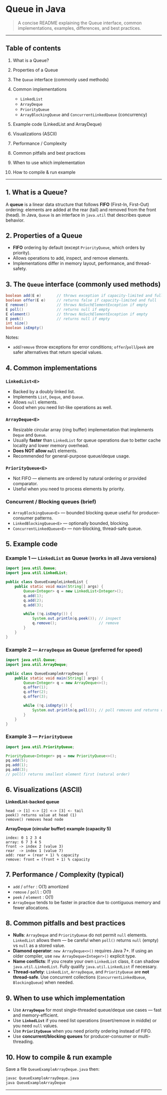 # Queue in Java

> A concise README explaining the Queue interface, common implementations, examples, differences, and best practices.

---

## Table of contents

1. What is a Queue?
2. Properties of a Queue
3. The `Queue` interface (commonly used methods)
4. Common implementations

   * `LinkedList`
   * `ArrayDeque`
   * `PriorityQueue`
   * `ArrayBlockingQueue` and `ConcurrentLinkedQueue` (concurrency)
5. Example code (LinkedList and ArrayDeque)
6. Visualizations (ASCII)
7. Performance / Complexity
8. Common pitfalls and best practices
9. When to use which implementation
10. How to compile & run example

---

## 1. What is a Queue?

A **queue** is a linear data structure that follows **FIFO** (First-In, First-Out) ordering: elements are added at the rear (tail) and removed from the front (head). In Java, `Queue` is an interface in `java.util` that describes queue behavior.

## 2. Properties of a Queue

* **FIFO** ordering by default (except `PriorityQueue`, which orders by priority).
* Allows operations to add, inspect, and remove elements.
* Implementations differ in memory layout, performance, and thread-safety.

## 3. The `Queue` interface (commonly used methods)

```java
boolean add(E e)       // throws exception if capacity-limited and full
boolean offer(E e)     // returns false if capacity-limited and full
E remove()             // throws NoSuchElementException if empty
E poll()               // returns null if empty
E element()            // throws NoSuchElementException if empty
E peek()               // returns null if empty
int size()
boolean isEmpty()
```

Notes:

* `add`/`remove` throw exceptions for error conditions; `offer`/`poll`/`peek` are safer alternatives that return special values.

## 4. Common implementations

### `LinkedList<E>`

* Backed by a doubly linked list.
* Implements `List`, `Deque`, and `Queue`.
* Allows `null` elements.
* Good when you need list-like operations as well.

### `ArrayDeque<E>`

* Resizable circular array (ring buffer) implementation that implements `Deque` and `Queue`.
* Usually **faster** than `LinkedList` for queue operations due to better cache locality and lower memory overhead.
* **Does NOT allow `null`** elements.
* Recommended for general-purpose queue/deque usage.

### `PriorityQueue<E>`

* Not FIFO — elements are ordered by natural ordering or provided comparator.
* Useful when you need to process elements by priority.

### Concurrent / Blocking queues (brief)

* `ArrayBlockingQueue<E>` — bounded blocking queue useful for producer-consumer patterns.
* `LinkedBlockingQueue<E>` — optionally bounded, blocking.
* `ConcurrentLinkedQueue<E>` — non-blocking, thread-safe queue.

## 5. Example code

### Example 1 — `LinkedList` as Queue (works in all Java versions)

```java
import java.util.Queue;
import java.util.LinkedList;

public class QueueExampleLinkedList {
    public static void main(String[] args) {
        Queue<Integer> q = new LinkedList<Integer>();
        q.add(1);
        q.add(2);
        q.add(3);

        while (!q.isEmpty()) {
            System.out.println(q.peek()); // inspect
            q.remove();                   // remove
        }
    }
}
```

### Example 2 — `ArrayDeque` as Queue (preferred for speed)

```java
import java.util.Queue;
import java.util.ArrayDeque;

public class QueueExampleArrayDeque {
    public static void main(String[] args) {
        Queue<Integer> q = new ArrayDeque<>();
        q.offer(1);
        q.offer(2);
        q.offer(3);

        while (!q.isEmpty()) {
            System.out.println(q.poll()); // poll removes and returns or null if empty
        }
    }
}
```

### Example 3 — `PriorityQueue`

```java
import java.util.PriorityQueue;

PriorityQueue<Integer> pq = new PriorityQueue<>();
pq.add(5);
pq.add(1);
pq.add(3);
// poll() returns smallest element first (natural order)
```

## 6. Visualizations (ASCII)

**LinkedList-backed queue**

```
head -> [1] <-> [2] <-> [3] <- tail
peek() returns value at head (1)
remove() removes head node
```

**ArrayDeque (circular buffer) example (capacity 5)**

```
index: 0 1 2 3 4
array: 6 7 3 4 5
front -> index 2 (value 3)
rear  -> index 1 (value 7)
add: rear = (rear + 1) % capacity
remove: front = (front + 1) % capacity
```

## 7. Performance / Complexity (typical)

* `add` / `offer` : O(1) amortized
* `remove` / `poll` : O(1)
* `peek` / `element` : O(1)
* `ArrayDeque` tends to be faster in practice due to contiguous memory and fewer allocations.

## 8. Common pitfalls and best practices

* **Nulls**: `ArrayDeque` and `PriorityQueue` do not permit `null` elements. `LinkedList` allows them — be careful when `poll()` returns `null` (empty) vs `null` as a stored value.
* **Diamond operator**: `new ArrayDeque<>()` requires Java 7+. If using an older compiler, use `new ArrayDeque<Integer>()` explicit type.
* **Name conflicts**: If you create your own `LinkedList` class, it can shadow `java.util.LinkedList`. Fully qualify `java.util.LinkedList` if necessary.
* **Thread-safety**: `LinkedList`, `ArrayDeque`, and `PriorityQueue` are **not thread-safe**. Use concurrent collections (`ConcurrentLinkedQueue`, `BlockingQueue`) when needed.

## 9. When to use which implementation

* Use **`ArrayDeque`** for most single-threaded queue/deque use cases — fast and memory-efficient.
* Use **`LinkedList`** if you need list operations (insert/remove in middle) or you need `null` values.
* Use **`PriorityQueue`** when you need priority ordering instead of FIFO.
* Use **concurrent/blocking queues** for producer-consumer or multi-threading.

## 10. How to compile & run example

Save a file `QueueExampleArrayDeque.java` then:

```bash
javac QueueExampleArrayDeque.java
java QueueExampleArrayDeque
```

---

